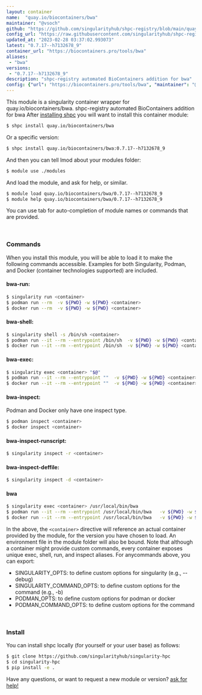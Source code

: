 ```yaml
---
layout: container
name:  "quay.io/biocontainers/bwa"
maintainer: "@vsoch"
github: "https://github.com/singularityhub/shpc-registry/blob/main/quay.io/biocontainers/bwa/container.yaml"
config_url: "https://raw.githubusercontent.com/singularityhub/shpc-registry/main/quay.io/biocontainers/bwa/container.yaml"
updated_at: "2023-02-28 03:37:02.993073"
latest: "0.7.17--h7132678_9"
container_url: "https://biocontainers.pro/tools/bwa"
aliases:
 - "bwa"
versions:
 - "0.7.17--h7132678_9"
description: "shpc-registry automated BioContainers addition for bwa"
config: {"url": "https://biocontainers.pro/tools/bwa", "maintainer": "@vsoch", "description": "shpc-registry automated BioContainers addition for bwa", "latest": {"0.7.17--h7132678_9": "sha256:07822e4293a8c59755b295c448b9541db6c9bdbfdedb010bdbdcc1e1e935370f"}, "tags": {"0.7.17--h7132678_9": "sha256:07822e4293a8c59755b295c448b9541db6c9bdbfdedb010bdbdcc1e1e935370f"}, "docker": "quay.io/biocontainers/bwa", "aliases": {"bwa": "/usr/local/bin/bwa"}}
---
```


This module is a singularity container wrapper for quay.io/biocontainers/bwa.
shpc-registry automated BioContainers addition for bwa
After [installing shpc](#install) you will want to install this container module:


```bash
$ shpc install quay.io/biocontainers/bwa
```

Or a specific version:

```bash
$ shpc install quay.io/biocontainers/bwa:0.7.17--h7132678_9
```

And then you can tell lmod about your modules folder:

```bash
$ module use ./modules
```

And load the module, and ask for help, or similar.

```bash
$ module load quay.io/biocontainers/bwa/0.7.17--h7132678_9
$ module help quay.io/biocontainers/bwa/0.7.17--h7132678_9
```

You can use tab for auto-completion of module names or commands that are provided.

<br>

### Commands

When you install this module, you will be able to load it to make the following commands accessible.
Examples for both Singularity, Podman, and Docker (container technologies supported) are included.

#### bwa-run:

```bash
$ singularity run <container>
$ podman run --rm  -v ${PWD} -w ${PWD} <container>
$ docker run --rm  -v ${PWD} -w ${PWD} <container>
```

#### bwa-shell:

```bash
$ singularity shell -s /bin/sh <container>
$ podman run --it --rm --entrypoint /bin/sh  -v ${PWD} -w ${PWD} <container>
$ docker run --it --rm --entrypoint /bin/sh  -v ${PWD} -w ${PWD} <container>
```

#### bwa-exec:

```bash
$ singularity exec <container> "$@"
$ podman run --it --rm --entrypoint ""  -v ${PWD} -w ${PWD} <container> "$@"
$ docker run --it --rm --entrypoint ""  -v ${PWD} -w ${PWD} <container> "$@"
```

#### bwa-inspect:

Podman and Docker only have one inspect type.

```bash
$ podman inspect <container>
$ docker inspect <container>
```

#### bwa-inspect-runscript:

```bash
$ singularity inspect -r <container>
```

#### bwa-inspect-deffile:

```bash
$ singularity inspect -d <container>
```


#### bwa

```bash
$ singularity exec <container> /usr/local/bin/bwa
$ podman run --it --rm --entrypoint /usr/local/bin/bwa   -v ${PWD} -w ${PWD} <container> -c " $@"
$ docker run --it --rm --entrypoint /usr/local/bin/bwa   -v ${PWD} -w ${PWD} <container> -c " $@"
```



In the above, the `<container>` directive will reference an actual container provided
by the module, for the version you have chosen to load. An environment file in the
module folder will also be bound. Note that although a container
might provide custom commands, every container exposes unique exec, shell, run, and
inspect aliases. For anycommands above, you can export:

 - SINGULARITY_OPTS: to define custom options for singularity (e.g., --debug)
 - SINGULARITY_COMMAND_OPTS: to define custom options for the command (e.g., -b)
 - PODMAN_OPTS: to define custom options for podman or docker
 - PODMAN_COMMAND_OPTS: to define custom options for the command

<br>

### Install

You can install shpc locally (for yourself or your user base) as follows:

```bash
$ git clone https://github.com/singularityhub/singularity-hpc
$ cd singularity-hpc
$ pip install -e .
```

Have any questions, or want to request a new module or version? [ask for help!](https://github.com/singularityhub/singularity-hpc/issues)